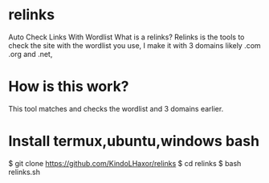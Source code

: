 # relinks
Auto Check Links With Wordlist
What is a relinks?
Relinks is the tools to check the site with the wordlist you use, 
I make it with 3 domains likely .com .org and .net, 

# How is this work?
This tool matches and checks the wordlist and 3 domains earlier.

# Install termux,ubuntu,windows bash
$ git clone https://github.com/KindoLHaxor/relinks
$ cd relinks
$ bash relinks.sh

